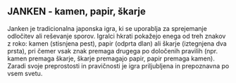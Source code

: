 ## JANKEN - kamen, papir, škarje

Janken je tradicionalna japonska igra, ki se uporablja za sprejemanje odločitev ali reševanje sporov. Igralci hkrati pokažejo enega od treh znakov z roko: kamen (stisnjena pest), papir (odprta dlan) ali škarje (iztegnjena dva prsta), pri čemer vsak znak premaga drugega po določenih pravilih (npr. kamen premaga škarje, škarje premagajo papir, papir premaga kamen). Zaradi svoje preprostosti in pravičnosti je igra priljubljena in prepoznavna po vsem svetu.



